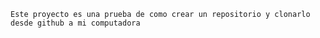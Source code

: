     Este proyecto es una prueba de como crear un repositorio y clonarlo desde github a mi computadora

